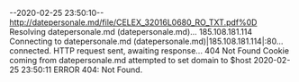 --2020-02-25 23:50:10--  http://datepersonale.md/file/CELEX_32016L0680_RO_TXT.pdf%0D
Resolving datepersonale.md (datepersonale.md)... 185.108.181.114
Connecting to datepersonale.md (datepersonale.md)|185.108.181.114|:80... connected.
HTTP request sent, awaiting response... 404 Not Found
Cookie coming from datepersonale.md attempted to set domain to $host
2020-02-25 23:50:11 ERROR 404: Not Found.

